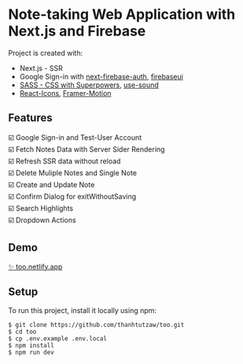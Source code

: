 <h1>Note-taking Web Application with Next.js and Firebase</h1>

Project is created with:
* Next.js - SSR
* Google Sign-in with [next-firebase-auth](https://www.npmjs.com/package/next-firebase-auth), [firebaseui](https://www.npmjs.com/package/firebaseui)
* [SASS - CSS with Superpowers](https://sass-lang.com/), [use-sound](https://www.joshwcomeau.com/react/announcing-use-sound-react-hook/)
* [React-Icons](https://www.npmjs.com/package/react-icons), [Framer-Motion](https://www.framer.com/motion/)

## Features
:ballot_box_with_check:	Google Sign-in and Test-User Account\
:ballot_box_with_check:	Fetch Notes Data with Server Sider Rendering\
:ballot_box_with_check:	Refresh SSR data without reload\
:ballot_box_with_check:	Delete Muliple Notes and Single Note\
:ballot_box_with_check:	Create and Update Note\
:ballot_box_with_check:	Confirm Dialog for exitWithoutSaving\
:ballot_box_with_check:	Search Highlights\
:ballot_box_with_check:	Dropdown Actions

## Demo
[✨ too.netlify.app](https://too.netlify.app)

## Setup
To run this project, install it locally using npm:

```
$ git clone https://github.com/thanhtutzaw/too.git
$ cd too
$ cp .env.example .env.local
$ npm install
$ npm run dev
```
